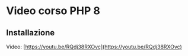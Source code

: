 # Video corso PHP 8

## Installazione

Video: [https://youtu.be/RQdj38RXOvc](https://youtu.be/RQdj38RXOvc)
